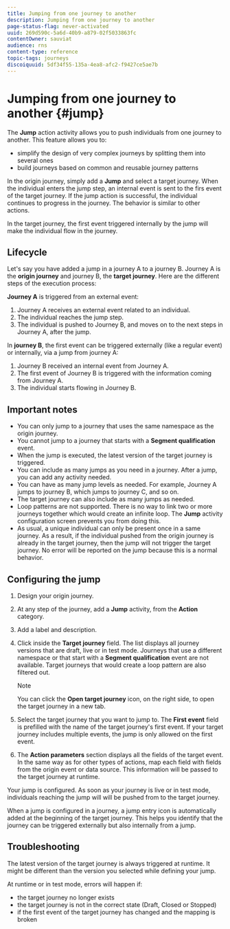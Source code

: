 ```yaml
---
title: Jumping from one journey to another
description: Jumping from one journey to another
page-status-flag: never-activated
uuid: 269d590c-5a6d-40b9-a879-02f5033863fc
contentOwner: sauviat
audience: rns
content-type: reference
topic-tags: journeys
discoiquuid: 5df34f55-135a-4ea8-afc2-f9427ce5ae7b
---
```


# Jumping from one journey to another {#jump}

The **Jump** action activity allows you to push individuals from one journey to another. This feature allows you to:

* simplify the design of very complex journeys by splitting them into several ones  
* build journeys based on common and reusable journey patterns

In the origin journey, simply add a **Jump** and select a target journey. When the individual enters the jump step, an internal event is sent to the firs event of the target journey. If the jump action is successful, the individual continues to progress in the journey. The behavior is similar to other actions.

In the target journey, the first event triggered internally by the jump will make the individual flow in the journey.

## Lifecycle

Let's say you have added a jump in a journey A to a journey B. Journey A is the **origin journey** and journey B, the **target journey**. 
Here are the different steps of the execution process:

**Journey A** is triggered from an external event:

1. Journey A receives an external event related to an individual.
1. The individual reaches the jump step. 
1. The individual is pushed to Journey B, and moves on to the next steps in Journey A, after the jump.

In **journey B**, the first event can be triggered externally (like a regular event) or internally, via a jump from journey A:

1. Journey B received an internal event from Journey A.
1. The first event of Journey B is triggered with the information coming from Journey A.
1. The individual starts flowing in Journey B.

## Important notes

* You can only jump to a journey that uses the same namespace as the origin journey.
* You cannot jump to a journey that starts with a **Segment qualification** event. 
* When the jump is executed, the latest version of the target journey is triggered.
* You can include as many jumps as you need in a journey. After a jump, you can add any activity needed.
* You can have as many jump levels as needed. For example, Journey A jumps to journey B, which jumps to journey C, and so on.
* The target journey can also include as many jumps as needed.
* Loop patterns are not supported. There is no way to link two or more journeys together which would create an infinite loop. The **Jump** activity configuration screen prevents you from doing this.
* As usual, a unique individual can only be present once in a same journey. As a result, if the individual pushed from the origin journey is already in the target journey, then the jump will not trigger the target journey. No error will be reported on the jump because this is a normal behavior.

## Configuring the jump

1. Design your origin journey.
1. At any step of the journey, add a **Jump** activity, from the **Action** category. 
1. Add a label and description.
1. Click inside the **Target journey** field. 
   The list displays all journey versions that are draft, live or in test mode. Journeys that use a different namespace or that start with a **Segment qualification** event are not available. Target journeys that would create a loop pattern are also filtered out.

   >[!NOTE]
   >
   >You can click the **Open target journey** icon, on the right side, to open the target journey in a new tab.

1. Select the target journey that you want to jump to.
   The **First event** field is prefilled with the name of the target journey's first event. If your target journey includes multiple events, the jump is only allowed on the first event.
1. The **Action parameters** section displays all the fields of the target event. In the same way as for other types of actions, map each field with fields from the origin event or data source. This information will be passed to the target journey at runtime.

Your jump is configured. As soon as your journey is live or in test mode, individuals reaching the jump will will be pushed from to the target journey.

When a jump is configured in a journey, a jump entry icon is automatically added at the beginning of the target journey. This helps you identify that the journey can be triggered externally but also internally from a jump. 

## Troubleshooting

The latest version of the target journey is always triggered at runtime. It might be different than the version you selected while defining your jump. 

At runtime or in test mode, errors will happen if:
* the target journey no longer exists
* the target journey is not in the correct state (Draft, Closed or Stopped)
* if the first event of the target journey has changed and the mapping is broken